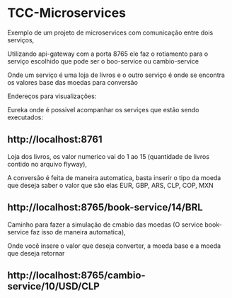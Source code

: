 # TCC-Microservices
Exemplo de um projeto de microservices com comunicação entre dois serviços,

Utilizando  api-gateway  com a porta 8765 ele faz o rotiamento para o serviço escolhido que pode ser o boo-service ou cambio-service

Onde um serviço é uma loja de livros e o outro serviço é onde se encontra os valores base das moedas para conversão

Endereços para visualizações:

Eureka onde é possivel acompanhar os serviçes que estão sendo executados: 

## http://localhost:8761

Loja dos livros, os valor numerico vai do 1 ao 15 (quantidade de livros contido no arquivo flyway),

A conversão é feita de maneira automatica, basta inserir o tipo da moeda que deseja saber o valor que são elas EUR, GBP, ARS, CLP, COP, MXN

## http://localhost:8765/book-service/14/BRL

Caminho para fazer a simulação de cmabio das moedas (O service book-service faz isso de maneira automatica),

Onde você insere o valor que deseja converter, a moeda base e a moeda que deseja retornar

## http://localhost:8765/cambio-service/10/USD/CLP

